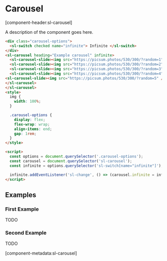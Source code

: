 # Carousel

[component-header:sl-carousel]

A description of the component goes here.

```html preview
<div class="carousel-options">
  <sl-switch checked name="infinite"> Infinite </sl-switch>
</div>
<sl-carousel heading="Example carousel" infinite>
  <sl-carousel-slide><img src="https://picsum.photos/530/300/?random=1" /></sl-carousel-slide>
  <sl-carousel-slide><img src="https://picsum.photos/530/300/?random=2" /></sl-carousel-slide>
  <sl-carousel-slide><img src="https://picsum.photos/530/300/?random=3" /></sl-carousel-slide>
  <sl-carousel-slide><img src="https://picsum.photos/530/300/?random=4" /></sl-carousel-slide>
<sl-carousel-slide><img src="https://picsum.photos/530/300/?random=5" /></sl-carousel-slide>
</sl-carousel>
</sl-carousel>
<style>
  img {
    width: 100%;
  }

  .carousel-options {
    display: flex;
    flex-wrap: wrap;
    align-items: end;
    gap: 1rem;
  }
</style>

<script>
  const options = document.querySelector('.carousel-options');
  const carousel = document.querySelector('sl-carousel');
  const infinite = options.querySelector('sl-switch[name="infinite"]');

  infinite.addEventListener('sl-change', () => (carousel.infinite = infinite.checked));
</script>
```

## Examples

### First Example

TODO

### Second Example

TODO

[component-metadata:sl-carousel]
